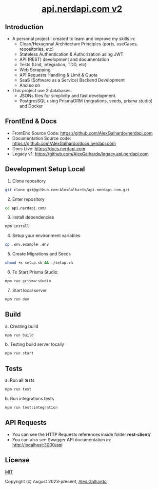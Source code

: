 <div align="center">
 <h1 align="center"><a href="https://api.nerdapi.com/" target="_blank">api.nerdapi.com v2</a></h1>
</div>

## Introduction

- A personal project I created to learn and improve my skills in:
   - Clean/Hexagonal Architecture Principles (ports, useCases, repositories, etc)
   - Stateless Authentication & Authorization using JWT
   - API (REST) development and documentation
   - Tests (Unit, integration, TDD, etc)
   - Web Scrapping
   - API Requests Handling & Limit & Quota
   - SaaS (Software as a Service) Backend Development
   - And so on
- This project use 2 databases:
   - JSONs files for simplicity and fast development.
   - PostgresSQL using PrismaORM (migrations, seeds, prisma studio) and Docker

## FrontEnd & Docs
- FrontEnd Source Code: <https://github.com/AlexGalhardo/nerdapi.com>
- Documentation Source code: <https://github.com/AlexGalhardo/docs.nerdapi.com>
- Docs Live: <https://docs.nerdapi.com>
- Legacy v1: <https://github.com/AlexGalhardo/legacy.api.nerdapi.com>

## Development Setup Local

1. Clone repository
```bash
git clone git@github.com:AlexGalhardo/api.nerdapi.com.git
```

2. Enter repository
```bash
cd api.nerdapi.com/
```

3. Install dependencies
```bash
npm install
```

4. Setup your environment variables
```bash
cp .env.example .env
```

5. Create Migrations and Seeds
```bash
chmod +x setup.sh && ./setup.sh
```

6. To Start Prisma Studio:
```bash
npm run prisma:studio
```

7. Start local server
```bash
npm run dev
```

## Build
a. Creating build
```bash
npm run build
```

b. Testing build server locally
```bash
npm run start
```

## Tests

a. Run all tests
```bash
npm run test
```

b. Run integrations tests
```bash
npm run test:integration
```

## API Requests

- You can see the HTTP Requests references inside folder **rest-client/**
- You can also see Swagger API documentation in: <http://localhost:3000/api>

## License

[MIT](http://opensource.org/licenses/MIT)

Copyright (c) August 2023-present, [Alex Galhardo](https://github.com/AlexGalhardo)
